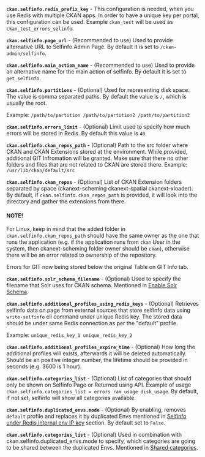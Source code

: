**`ckan.selfinfo.redis_prefix_key`** - This configuration is needed, when you use Redis with multiple CKAN apps. In order to have a unique key per portal, this configuration can be used. Example `ckan_test` will be used as `ckan_test_errors_selinfo`.

**`ckan.selfinfo.page_url`** - (Recommended to use) Used to provide alternative URL to Selfinfo Admin Page. By default it is set to `/ckan-admin/selfinfo`.

**`ckan.selfinfo.main_action_name`** - (Recommended to use) Used to provide an alternative name for the main action of selfinfo. By default it is set to `get_selfinfo`.

**`ckan.selfinfo.partitions`** - (Optional) Used for representing disk space. The value is comma separated paths. By default the value is `/`, which is usually the root.

Example: `/path/to/partition /path/to/partition2 /path/to/partition3`

**`ckan.selfinfo.errors_limit`** - (Optional) Limit used to specify how much errors will be stored in Redis. By default this value is `40`.

**`ckan.selfinfo.ckan_repos_path`** - (Optional) Path to the src folder where CKAN and CKAN Extensions stored at the environment. While provided, additional GIT Infromation will be granted. Make sure that there no other folders and files that are not related to CKAN are stored there. Example: `/usr/lib/ckan/default/src`

**`ckan.selfinfo.ckan_repos`** - (Optional) List of CKAN Extension folders separated by space (ckanext-scheming ckanext-spatial ckanext-xloader). By default, if `ckan.selfinfo.ckan_repos_path` is provided, it will look into the directory and gather the extensions from there.

#### NOTE!
For Linux, keep in mind that the added folder in `ckan.selfinfo.ckan_repos_path` should have the same owner as the one that runs the application (e.g. if the application runs from `ckan` User in the system, then ckanext-scheming folder owner should be `ckan`), otherwise there will be an error related to ownership of the repository.

Errors for GIT now being stored below the original Table on GIT Info tab.

**`ckan.selfinfo.solr_schema_filename`** - (Optional) Used to specify the filename that Solr uses for CKAN schema. Mentioned in [Enable Solr Schema](configuration/solr_schema.md).

**`ckan.selfinfo.additional_profiles_using_redis_keys`** - (Optional) Retrieves selfinfo data on page from external sources that store selfinfo data using `write-selfinfo` cli command under unique Redis key. The stored data should be under same Redis connection as per the "default" profile.

Example: `unique_redis_key_1 unique_redis_key_2`

**`ckan.selfinfo.additional_profiles_expire_time`** - (Optional) How long the additional profiles will exists, afterwards it will be deleted automatically. Should be an positive integer number, the lifetime should be provided in seconds (e.g. 3600 is 1 hour).

**`ckan.selfinfo.categories_list`** - (Optional) List of categories that should only be shown on Selfinfo Page or Returned using API. Example of usage `ckan.selfinfo.categories_list = errors ram_usage disk_usage`.
By default, if not set, selfinfo will show all categories available.

**`ckan.selfinfo.duplicated_envs.mode`** - (Optional) By enabling, removes `default` profile and replaces it by duplicated Envs mentioned in [Selfinfo under Redis internal env IP key](profiles/duplicated_env.md) section. By default set to `False`.

**`ckan.selfinfo.categories_list`** - (Optional) Used in combination with ckan.selfinfo.duplicated_envs.mode to specify, which categories are going to be shared between the duplicated Envs. Mentioned in [Shared categories](profiles/shared_categories.md).
